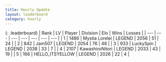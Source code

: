 ```yaml
---
title: Hourly Update
layout: leaderboard
category: hourly
---
```


{: .leaderboard}
| Rank | LV | Player | Division | Elo | Wins | Losses |
| --- | --- | --- | --- | --- | --- | --- |
| <span data-change="0">1</span> | 1486 | <span title="ID: 315148">Mystia Lorelei</span> | LEGEND | <span data-change="0">2056</span> | <span data-change="0">51</span> | <span data-change="0">24</span> |
| <span data-change="0">2</span> | 842 | <span title="ID: 521406">Jam507</span> | LEGEND | <span data-change="0">2054</span> | <span data-change="0">76</span> | <span data-change="0">48</span> |
| <span data-change="3">3</span> | 933 | <span title="ID: 498412">LuckySpin</span> | LEGEND | <span data-change="27">2038</span> | <span data-change="4">33</span> | <span data-change="0">7</span> |
| <span data-change="-1">4</span> | 2107 | <span title="ID: 164871">KawashiroNitori</span> | LEGEND | <span data-change="0">2033</span> | <span data-change="0">43</span> | <span data-change="0">19</span> |
| <span data-change="-1">5</span> | 166 | <span title="ID: 528147">HELLO_ITSYELLOW</span> | LEGEND | <span data-change="0">2026</span> | <span data-change="0">22</span> | <span data-change="0">4</span> |